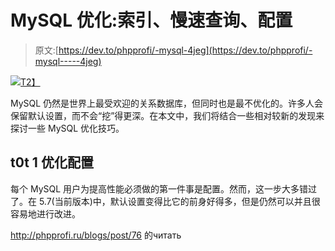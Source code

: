 # MySQL 优化:索引、慢速查询、配置

> 原文:[https://dev.to/phpprofi/-mysql-4jeg](https://dev.to/phpprofi/-mysql-----4jeg)

[![](../Images/d0cf67492f84f7a0863dafba05352bc2.png)T2】](https://res.cloudinary.com/practicaldev/image/fetch/s--5XvQ3qKH--/c_limit%2Cf_auto%2Cfl_progressive%2Cq_auto%2Cw_880/https://dab1nmslvvntp.cloudfront.net/wp-content/uploads/2017/10/1509294383superhero-534120_1280.jpg)

MySQL 仍然是世界上最受欢迎的关系数据库，但同时也是最不优化的。许多人会保留默认设置，而不会“挖”得更深。在本文中，我们将结合一些相对较新的发现来探讨一些 MySQL 优化技巧。

## t0t 1 优化配置

每个 MySQL 用户为提高性能必须做的第一件事是配置。然而，这一步大多错过了。在 5.7(当前版本)中，默认设置变得比它的前身好得多，但是仍然可以并且很容易地进行改进。

http://phpprofi.ru/blogs/post/76 的читать
